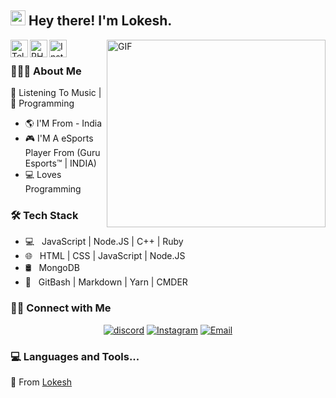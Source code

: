 <h2> <img src="https://raw.githubusercontent.com/MartinHeinz/MartinHeinz/master/wave.gif" width="24px"> Hey there! I'm Lokesh.</h2>

<a href="https://discord.gg/nthHcvz">
  <img align="left" alt="Telegram" width="28px" src="https://cdn.jsdelivr.net/npm/simple-icons@v3/icons/discord.svg" />
</a>
<a href="https://twitter.com/ritikdhayal2">
  <img align="left" alt="PHOENIX| Twitter" width="28px" src="https://cdn.jsdelivr.net/npm/simple-icons@v3/icons/twitter.svg" />
</a>
<a href="https://www.instagram.com/ig_ritikdhayal/">
  <img align="left" alt="Instagram" width="28px" src="https://cdn.jsdelivr.net/npm/simple-icons@v3/icons/instagram.svg" />
</a>
<img align="right" height="300px" width="350px" alt="GIF" src="https://cdn.discordapp.com/attachments/838059810733031475/848928456196227142/Lokesh.png" />

&nbsp;&nbsp; <h3> 👨🏻‍💻 About Me </h3>
 🖤 Listening To Music  | :blue_heart: Programming

- :earth_americas: I'M From - India
- :video_game: I'M A eSports Player From (Guru Esports™ | INDIA)
- 💻 Loves Programming

<h3>🛠 Tech Stack</h3>

- 💻 &nbsp; JavaScript | Node.JS | C++ | Ruby
- 🌐 &nbsp; HTML | CSS | JavaScript | Node.JS
- 🛢 &nbsp; MongoDB
- 🔧 &nbsp; GitBash | Markdown | Yarn | CMDER


<h3> 🤝🏻 Connect with Me </h3>

<p align="center">
<!--<a href="https://www.adityavsingh.com/"><img alt="Website" src="https://img.shields.io/badge/Website-www.adityavsingh.com-blue?style=flat-square&logo=google-chrome"></a>-->
<a href="https://discord.gg/ee7ryDG"><img alt="discord" src="https://img.shields.io/discord/739811034734264422?label=DISCORD&logo=discord&logoColor=fff"></a>
<a href="https://www.instagram.com/ig_lokeshgamingyt"><img alt="Instagram" src="https://img.shields.io/badge/Instagram-ig_lokeshgamingyt-blue?style=flat-square&logo=instagram"></a>
<a href="mailto:support@ratioofficial.com"><img alt="Email" src="https://img.shields.io/badge/Email-support@ratioofficial.com-blue?style=flat-square&logo=gmail"></a>
</p>
<h3> 💻 Languages and Tools...</h3>



🖤 From [Lokesh](https://discord.gg/nthHcvz)
